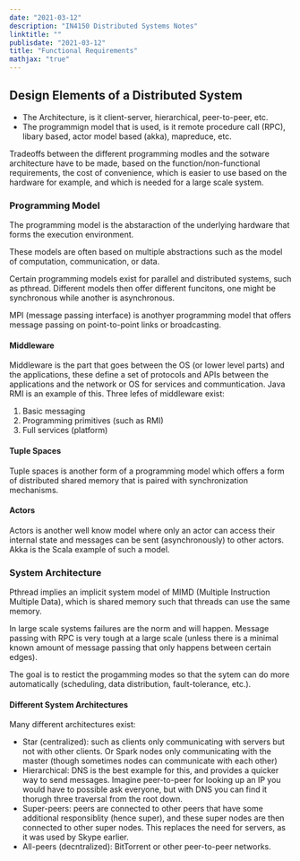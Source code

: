 ```yaml
---
date: "2021-03-12"
description: "IN4150 Distributed Systems Notes"
linktitle: ""
publisdate: "2021-03-12"
title: "Functional Requirements"
mathjax: "true"
---
```


## Design Elements of a Distributed System

- The Architecture, is it client-server, hierarchical, peer-to-peer, etc.
- The programmign model that is used, is it remote procedure call (RPC), libary based, actor model based (akka), mapreduce, etc.

Tradeoffs between the different programming modles and the sotware architecture have to be made, based on the function/non-functional requirements, the cost of convenience, which is easier to use based on the hardware for example, and which is needed for a large scale system.

### Programming Model

The programming model is the abstaraction of the underlying hardware that forms the execution environment.

These models are often based on multiple abstractions such as the model of computation, communication, or data.

Certain programming models exist for parallel and distributed systems, such as pthread. Different models then offer different funcitons, one might be synchronous while another is asynchronous.

MPI (message passing interface) is anothyer programming model that offers message passing on point-to-point links or broadcasting.

#### Middleware

Middleware is the part that goes between the OS (or lower level parts) and the applications, these define a set of protocols and APIs between the applications and the network or OS for services and communtication. Java RMI is an example of this. Three lefes of middleware exist:

1. Basic messaging
2. Programming primitives (such as RMI)
3. Full services (platform)

#### Tuple Spaces

Tuple spaces is another form of a programming model which offers a form of distributed shared memory that is paired with synchronization mechanisms.

#### Actors

Actors is another well know model where only an actor can access their internal state and messages can be sent (asynchronously) to other actors. Akka is the Scala example of such a model.

### System Architecture

Pthread implies an implicit system model of MIMD (Multiple Instruction Multiple Data), which is shared memory such that threads can use the same memory.

In large scale systems failures are the norm and will happen.
Message passing with RPC is very tough at a large scale (unless there is a minimal known amount of message passing that only happens between certain edges).

The goal is to restict the progamming modes so that the sytem can do more automatically (scheduling, data distribution, fault-tolerance, etc.).

#### Different System Architectures

Many different architectures exist:

- Star (centralized): such as clients only communicating with servers but not with other clients. Or Spark nodes only communicating with the master (though sometimes nodes can communicate with each other)
- Hierarchical: DNS is the best example for this, and provides a quicker way to send messages. Imagine peer-to-peer for looking up an IP you would have to possible ask everyone, but with DNS you can find it thorugh three traversal from the root down.
- Super-peers: peers are connected to other peers that have some additional responsiblity (hence super), and these super nodes are then connected to other super nodes. This replaces the need for servers, as it was used by Skype earlier.
- All-peers (decntralized): BitTorrent or other peer-to-peer networks.
